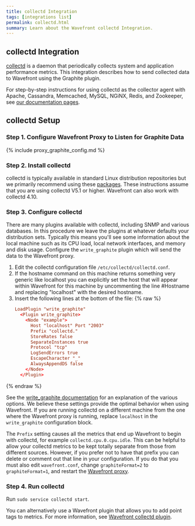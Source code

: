 ```yaml
---
title: collectd Integration
tags: [integrations list]
permalink: collectd.html
summary: Learn about the Wavefront collectd Integration.
---
```

## collectd Integration

[collectd](https://collectd.org/) is a daemon that periodically collects system and application performance metrics. This integration describes how to send collected data to Wavefront using the Graphite plugin.

For step-by-step instructions for using collectd as the collector agent with Apache, Cassandra, Memcached, MySQL, NGiNX, Redis, and Zookeeper, see [our documentation pages](https://docs.wavefront.com/integrations_collectd.html). 

## collectd Setup

### Step 1. Configure Wavefront Proxy to Listen for Graphite Data

{% include proxy_graphite_config.md %}

### Step 2. Install collectd

collectd is typically available in standard Linux distribution repositories but we primarily recommend using these [packages](https://github.com/collectd/collectd-ci/blob/master/README.md). These instructions assume that you are using collectd V5.1 or higher. Wavefront can also work with collectd 4.10.

### Step 3. Configure collectd

There are many plugins available with collectd, including SNMP and various databases. In this procedure we leave the plugins at whatever defaults your distribution sets. Typically this means you'll see some information about the local machine such as its CPU load, local network interfaces, and memory and disk usage. Configure the `write_graphite` plugin which will send the data to the Wavefront proxy.
 
 1. Edit the collectd configuration file `/etc/collectd/collectd.conf`.
 1. If the hostname command on this machine returns something very generic like localhost you can explicitly set the host that will appear within Wavefront for this machine by uncommenting the line #Hostname and replacing "localhost" with the desired hostname.
 1. Insert the following lines at the bottom of the file:
{% raw %}
    ```conf
    LoadPlugin "write_graphite" 
      <Plugin write_graphite> 
        <Node "example">   
          Host "localhost" Port "2003"
          Prefix "collectd."
          StoreRates false
          SeparateInstances true
          Protocol "tcp"
          LogSendErrors true
          EscapeCharacter "_"
          AlwaysAppendDS false
        </Node> 
      </Plugin>
    ```
{% endraw %}

See the [write_graphite documentation](https://collectd.org/documentation/manpages/collectd.conf.5.shtml#plugin_write_graphite) for an explanation of the various options. We believe these settings provide the optimal behavior when using Wavefront. If you are running collectd on a different machine from the one where the Wavefront proxy is running, replace `localhost` in the `write_graphite` configuration block. 

The `Prefix` setting causes all the metrics that end up Wavefront to begin with collectd, for example `collectd.cpu.0.cpu.idle`. This can be helpful to allow your collectd metrics to be kept totally separate from those from different sources. However, if you prefer not to have that prefix you can delete or comment out that line in your configuration. If you do that you must also edit `wavefront.conf`, change `graphiteFormat=2` to `graphiteFormat=1`, and restart the [Wavefront proxy](https://docs.wavefront.com/proxies_managing.html).
 
 
### Step 4. Run collectd

Run `sudo service collectd start`.

You can alternatively use a Wavefront plugin that allows you to add point tags to metrics. For more information, see [Wavefront collectd plugin](https://github.com/wavefrontHQ/collectd-python-write-wavefront).
